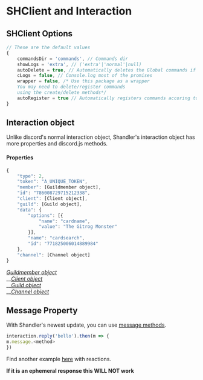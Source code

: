 # SHClient and Interaction

## SHClient Options

```javascript
// These are the default values
{
    commandsDir = 'commands', // Commands dir
    showLogs = 'extra', // ('extra'|'normal'|null)
    autoDelete = true, // Automatically deletes the Global commands if command files are not found
    cLogs = false, // Console.log most of the promises 
    wrapper = false, /* Use this package as a wrapper 
    You may need to delete/register commands 
    using the create/delete methods*/
    autoRegister = true // Automatically registers commands accoring to the command files
}
```

## Interaction object

Unlike discord's normal interaction object, Shandler's interaction object has more properties and discord.js methods.

#### Properties

```javascript
{
    "type": 2,
    "token": "A_UNIQUE_TOKEN",
    "member": [Guildmember object],
    "id": "786008729715212338",
    "client": [Client object],
    "guild": [Guild object],
    "data": {
        "options": [{
            "name": "cardname",
            "value": "The Gitrog Monster"
        }],
        "name": "cardsearch",
        "id": "771825006014889984"
    },
    "channel": [Channel object]
}
```

[_Guildmember object_](https://discord.js.org/#/docs/main/stable/class/GuildMember)  
__[_Client object_](https://discord.js.org/#/docs/main/stable/class/Client)  
__[_Guild object_](https://discord.js.org/#/docs/main/stable/class/Guild)  
__[_Channel object_](https://discord.js.org/#/docs/main/stable/class/Channel)

## Message Property

With Shandler's newest update, you can use [message methods](https://discord.js.org/#/docs/main/master/class/Message). 

```javascript
interaction.reply('bello').then(m => {
m.message.<method>
})
```

Find another example [here](methods.md#reactions) with reactions.

**If it is an ephemeral response this WILL NOT work**

